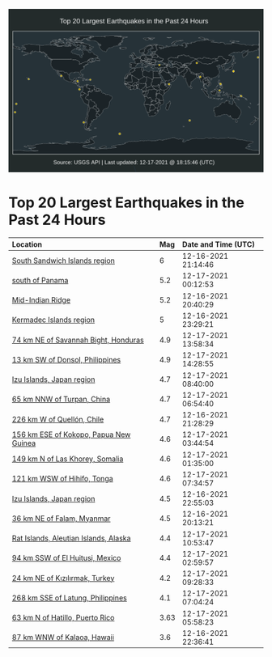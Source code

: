 ![Map](./map.png)

# Top 20 Largest Earthquakes in the Past 24 Hours

| Location | Mag | Date and Time (UTC) |
|:---|:---|:---|
| [South Sandwich Islands region](https://earthquake.usgs.gov/earthquakes/eventpage/us6000gcxa) | 6 | 12-16-2021 21:14:46 |
| [south of Panama](https://earthquake.usgs.gov/earthquakes/eventpage/us6000gczr) | 5.2 | 12-17-2021 00:12:53 |
| [Mid-Indian Ridge](https://earthquake.usgs.gov/earthquakes/eventpage/us6000gcwv) | 5.2 | 12-16-2021 20:40:29 |
| [Kermadec Islands region](https://earthquake.usgs.gov/earthquakes/eventpage/us6000gczh) | 5 | 12-16-2021 23:29:21 |
| [74 km NE of Savannah Bight, Honduras](https://earthquake.usgs.gov/earthquakes/eventpage/us6000gd33) | 4.9 | 12-17-2021 13:58:34 |
| [13 km SW of Donsol, Philippines](https://earthquake.usgs.gov/earthquakes/eventpage/us6000gd3g) | 4.9 | 12-17-2021 14:28:55 |
| [Izu Islands, Japan region](https://earthquake.usgs.gov/earthquakes/eventpage/us6000gd1z) | 4.7 | 12-17-2021 08:40:00 |
| [65 km NNW of Turpan, China](https://earthquake.usgs.gov/earthquakes/eventpage/us6000gd1d) | 4.7 | 12-17-2021 06:54:40 |
| [226 km W of Quellón, Chile](https://earthquake.usgs.gov/earthquakes/eventpage/us6000gcxd) | 4.7 | 12-16-2021 21:28:29 |
| [156 km ESE of Kokopo, Papua New Guinea](https://earthquake.usgs.gov/earthquakes/eventpage/us6000gd0q) | 4.6 | 12-17-2021 03:44:54 |
| [149 km N of Las Khorey, Somalia](https://earthquake.usgs.gov/earthquakes/eventpage/us6000gd0b) | 4.6 | 12-17-2021 01:35:00 |
| [121 km WSW of Hihifo, Tonga](https://earthquake.usgs.gov/earthquakes/eventpage/us6000gd1k) | 4.6 | 12-17-2021 07:34:57 |
| [Izu Islands, Japan region](https://earthquake.usgs.gov/earthquakes/eventpage/us6000gcze) | 4.5 | 12-16-2021 22:55:03 |
| [36 km NE of Falam, Myanmar](https://earthquake.usgs.gov/earthquakes/eventpage/us6000gcwh) | 4.5 | 12-16-2021 20:13:21 |
| [Rat Islands, Aleutian Islands, Alaska](https://earthquake.usgs.gov/earthquakes/eventpage/us6000gd2b) | 4.4 | 12-17-2021 10:53:47 |
| [94 km SSW of El Huitusi, Mexico](https://earthquake.usgs.gov/earthquakes/eventpage/us6000gd0k) | 4.4 | 12-17-2021 02:59:57 |
| [24 km NE of Kızılırmak, Turkey](https://earthquake.usgs.gov/earthquakes/eventpage/us6000gd24) | 4.2 | 12-17-2021 09:28:33 |
| [268 km SSE of Latung, Philippines](https://earthquake.usgs.gov/earthquakes/eventpage/us6000gd1h) | 4.1 | 12-17-2021 07:04:24 |
| [63 km N of Hatillo, Puerto Rico](https://earthquake.usgs.gov/earthquakes/eventpage/pr2021351001) | 3.63 | 12-17-2021 05:58:23 |
| [87 km WNW of Kalaoa, Hawaii](https://earthquake.usgs.gov/earthquakes/eventpage/hv72836222) | 3.6 | 12-16-2021 22:36:41 |
